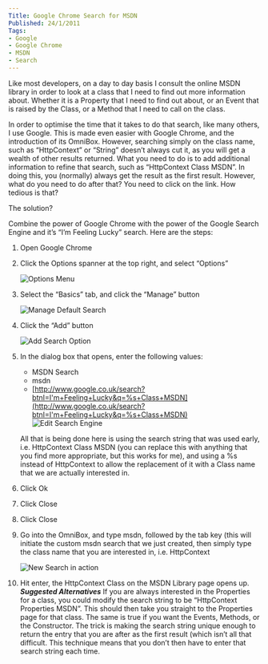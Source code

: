 ```yaml
---
Title: Google Chrome Search for MSDN
Published: 24/1/2011
Tags:
- Google
- Google Chrome
- MSDN
- Search
---
```


Like most developers, on a day to day basis I consult the online MSDN library in order to look at a class that I need to find out more information about. Whether it is a Property that I need to find out about, or an Event that is raised by the Class, or a Method that I need to call on the class.

In order to optimise the time that it takes to do that search, like many others, I use Google. This is made even easier with Google Chrome, and the introduction of its OmniBox. However, searching simply on the class name, such as “HttpContext” or “String” doesn’t always cut it, as you will get a wealth of other results returned. What you need to do is to add additional information to refine that search, such as “HttpContext Class MSDN”. In doing this, you (normally) always get the result as the first result. However, what do you need to do after that? You need to click on the link. How tedious is that?

The solution?

Combine the power of Google Chrome with the power of the Google Search Engine and it’s “I’m Feeling Lucky” search. Here are the steps:
  
1. Open Google Chrome 
1. Click the Options spanner at the top right, and select “Options”        

    ![Options Menu](https://gep13wpstorage.blob.core.windows.net/gep13/2011/1/24/image.png)

1. Select the “Basics” tab, and click the “Manage” button        

    ![Manage Default Search](https://gep13wpstorage.blob.core.windows.net/gep13/2011/1/24/image1.png)

1. Click the “Add” button        
       
    ![Add Search Option](https://gep13wpstorage.blob.core.windows.net/gep13/2011/1/24/image2.png)

1. In the dialog box that opens, enter the following values:        
       
    - MSDN Search         
    - msdn         
    - [http://www.google.co.uk/search?btnI=I'm+Feeling+Lucky&q=%s+Class+MSDN](http://www.google.co.uk/search?btnI=I'm+Feeling+Lucky&q=%s+Class+MSDN)         
    ![Edit Search Engine](https://gep13wpstorage.blob.core.windows.net/gep13/2011/1/24/image3.png)    
       
    All that is being done here is using the search string that was used early, i.e. HttpContext Class MSDN (you can replace this with anything that you find more appropriate, but this works for me), and using a %s instead of HttpContext to allow the replacement of it with a Class name that we are actually interested in.         

1. Click Ok 
1. Click Close 
1. Click Close 
1. Go into the OmniBox, and type msdn, followed by the tab key (this will initiate the custom msdn search that we just created, then simply type the class name that you are interested in, i.e. HttpContext        
       
    ![New Search in action](https://gep13wpstorage.blob.core.windows.net/gep13/2011/1/24/image4.png)

1. Hit enter, the HttpContext Class on the MSDN Library page opens up. 
 **_Suggested Alternatives_**  If you are always interested in the Properties for a class, you could modify the search string to be “HttpContext Properties MSDN”. This should then take you straight to the Properties page for that class. The same is true if you want the Events, Methods, or the Constructor.  The trick is making the search string unique enough to return the entry that you are after as the first result (which isn’t all that difficult. This technique means that you don’t then have to enter that search string each time.      